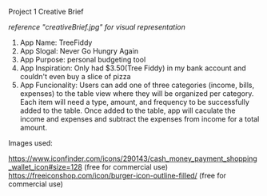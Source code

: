 Project 1 Creative Brief

*reference "creativeBrief.jpg" for visual representation*

1. App Name: TreeFiddy
2. App Slogal: Never Go Hungry Again
3. App Purpose: personal budgeting tool
4. App Inspiration: Only had $3.50(Tree Fiddy) in my bank account and couldn't even buy a slice of pizza
5. App Funcionality: Users can add one of three categories (income, bills, expenses) to the table view where they will be organized per category. Each item will need a type, amount, and frequency to be successfully added to the table. Once added to the table, app will caculate the income and expenses and subtract the expenses from income for a total amount. 

Images used:

https://www.iconfinder.com/icons/290143/cash_money_payment_shopping_wallet_icon#size=128 (free for commercial use)
https://freeiconshop.com/icon/burger-icon-outline-filled/ (free for commercial use)

